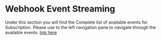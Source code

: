 # Webhook Event Streaming
Under this section you will find the Complete list of available events for Subscription. Please use to the left navigation pane to navigate through the available events.
[link here](assets/images/your-company-basic-information.png)
